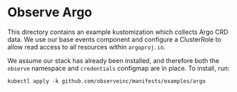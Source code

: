 # Observe Argo

This directory contains an example kustomization which collects Argo CRD data.
We use our base events component and configure a ClusterRole to allow read
access to all resources within `argoproj.io`.

We assume our stack has already been installed, and therefore both the
`observe` namespace and `credentials` configmap are in place. To install, run:

```
kubectl apply -k github.com/observeinc/manifests/examples/argo
```



